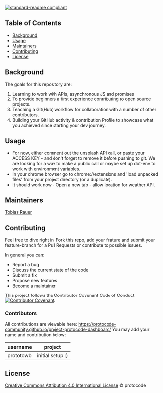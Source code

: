 [![standard-readme compliant](https://img.shields.io/badge/readme%20style-standard-brightgreen.svg?style=flat-square)](https://github.com/RichardLitt/standard-readme)

## Table of Contents
- [Background](#background)
- [Usage](#usage)
- [Maintainers](#maintainers)
- [Contributing](#contributing)
- [License](#license)

## Background
The goals for this repository are:

1. Learning to work with APIs, asynchronous JS and promises
2. To provide beginners a first experience contributing to open source projects.
3. Teaching a Git(Hub) workflow for collaboration with a number of other contributors.
4. Building your GitHub activity & contribution Profile to showcase what you achieved since starting your dev journey. 

## Usage
- For now, either comment out the unsplash API call, or paste your ACCESS KEY - and don't forget to remove it before pushing to git. We are looking for a way to make a public call or maybe set up dot-env to work with environment variables. 
- In your chrome browser go to chrome://extensions and 'load unpacked files' from your project directory (or a duplicate).
- It should work now - Open a new tab - allow location for weather API.

## Maintainers
[Tobias Rauer](https://github.com/prototowb)

## Contributing
Feel free to dive right in! Fork this repo, add your feature and submit your feature-branch for a Pull Requests or contribute to possible issues.

In general you can: 
- Report a bug
- Discuss the current state of the code
- Submit a fix
- Propose new features
- Become a maintainer

This project follows the Contributor Covenant Code of Conduct [![Contributor Covenant](https://img.shields.io/badge/Contributor%20Covenant-2.0-4baaaa.svg)](code_of_conduct.md).

### Contributors
All contributions are viewable here: https://protocode-community.github.io/project-protocode-dashboard/
You may add your name and contribution below:

|username|project|
|--------|-------|
|prototowb|initial setup :)|

## License
[Creative Commons Attribution 4.0 International License](https://creativecommons.org/licenses/by/4.0/) © protocode
